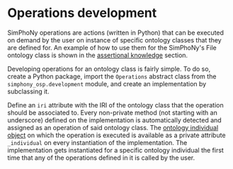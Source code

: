 # Operations development

SimPhoNy operations are actions (written in Python) that can be executed on
demand by the user on instance of specific ontology classes that they are
defined for. An example of how to use them for the SimPhoNy's File ontology
class is shown in the
[assertional knowledge](../usage/assertional_knowledge.ipynb#Operations)
section.

Developing operations for an ontology class is fairly simple. To do so, create
a Python package, import the `Operations` abstract class from the
`simphony_osp.development` module, and create an implementation by subclassing
it.

Define an `iri` attribute with the IRI of the ontology class that the operation
should be associated to. Every non-private method (not starting with an
underscore) defined on the implementation is automatically detected and
assigned as an operation of said ontology class. The
[ontology individual object](../usage/assertional_knowledge.ipynb#Ontology-individual-objects)
on which the operation is executed is available as a private attribute
`_individual` on every instantiation of the implementation. The implementation
gets instantiated for a specific ontology individual the first time that any
of the operations defined in it is called by the user.
